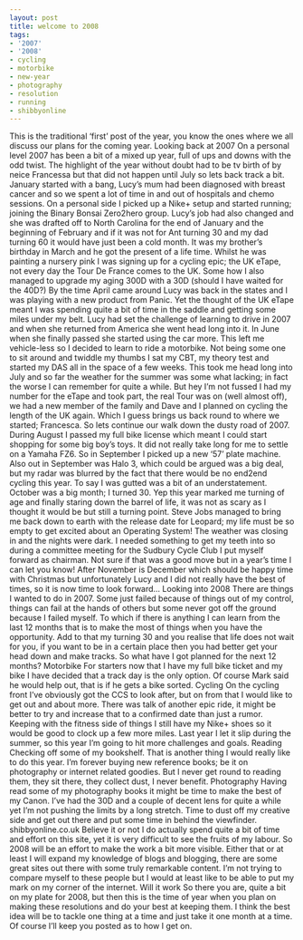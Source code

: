 ```yaml
---
layout: post
title: welcome to 2008
tags:
- '2007'
- '2008'
- cycling
- motorbike
- new-year
- photography
- resolution
- running
- shibbyonline
---
```

This is the traditional ‘first’ post of the year, you know the ones where we all discuss our plans for the coming year.
Looking back at 2007
On a personal level 2007 has been a bit of a mixed up year, full of ups and downs with the odd twist. The highlight of the year without doubt had to be tv birth of by neice Francessa but that did not happen until July so lets back track a bit. January started with a bang, Lucy’s mum had been diagnosed with breast cancer and so we spent a lot of time in and out of hospitals and chemo sessions. On a personal side I picked up a Nike+ setup and started running; joining the Binary Bonsai Zero2hero group. Lucy’s job had also changed and she was drafted off to North Carolina for the end of January and the beginning of February and if it was not for Ant turning 30 and my dad turning 60 it would have just been a cold month. It was my brother’s birthday in March and he got the present of a life time. Whilst he was painting a nursery pink I was signing up for a cycling epic; the UK eTape, not every day the Tour De France comes to the UK. Some how I also managed to upgrade my aging 300D with a 30D (should I have waited for the 40D?) By the time April came around Lucy was back in the states and I was playing with a new product from Panic. Yet the thought of the UK eTape meant I was spending quite a bit of time in the saddle and getting some miles under my belt. Lucy had set the challenge of learning to drive in 2007 and when she returned from America she went head long into it. In June when she finally passed she started using the car more. This left me vehicle-less so I decided to learn to ride a motorbike. Not being some one to sit around and twiddle my thumbs I sat my CBT, my theory test and started my DAS all in the space of a few weeks. This took me head long into July and so far the weather for the summer was some what lacking; in fact the worse I can remember for quite a while. But hey I’m not fussed I had my number for the eTape and took part, the real Tour was on (well almost off), we had a new member of the family and Dave and I planned on cycling the length of the UK again. Which I guess brings us back round to where we started; Francesca. So lets continue our walk down the dusty road of 2007. During August I passed my full bike license which meant I could start shopping for some big boy’s toys. It did not really take long for me to settle on a Yamaha FZ6. So in September I picked up a new ‘57’ plate machine. Also out in September was Halo 3, which could be argued was a big deal, but my radar was blurred by the fact that there would be no end2end cycling this year. To say I was gutted was a bit of an understatement. October was a big month; I turned 30. Yep this year marked me turning of age and finally staring down the barrel of life, it was not as scary as I thought it would be but still a turning point. Steve Jobs managed to bring me back down to earth with the release date for Leopard; my life must be so empty to get excited about an Operating System! The weather was closing in and the nights were dark. I needed something to get my teeth into so during a committee meeting for the Sudbury Cycle Club I put myself forward as chairman. Not sure if that was a good move but in a year’s time I can let you know! After November is December which should be happy time with Christmas but unfortunately Lucy and I did not really have the best of times, so it is now time to look forward…
Looking into 2008
There are things I wanted to do in 2007. Some just failed because of things out of my control, things can fail at the hands of others but some never got off the ground because I failed myself. To which if there is anything I can learn from the last 12 months that is to make the most of things when you have the opportunity. Add to that my turning 30 and you realise that life does not wait for you, if you want to be in a certain place then you had better get your head down and make tracks. So what have I got planned for the next 12 months?
Motorbike
For starters now that I have my full bike ticket and my bike I have decided that a track day is the only option. Of course Mark said he would help out, that is if he gets a bike sorted.
Cycling
On the cycling front I’ve obviously got the CCS to look after, but on from that I would like to get out and about more. There was talk of another epic ride, it might be better to try and increase that to a confirmed date than just a rumor. Keeping with the fitness side of things I still have my Nike+ shoes so it would be good to clock up a few more miles. Last year I let it slip during the summer, so this year I’m going to hit more challenges and goals.
Reading
Checking off some of my bookshelf. That is another thing I would really like to do this year. I’m forever buying new reference books; be it on photography or internet related goodies. But I never get round to reading them, they sit there, they collect dust, I never benefit.
Photography
Having read some of my photography books it might be time to make the best of my Canon. I’ve had the 30D and a couple of decent lens for quite a while yet I’m not pushing the limits by a long stretch. Time to dust off my creative side and get out there and put some time in behind the viewfinder.
shibbyonline.co.uk
Believe it or not I do actually spend quite a bit of time and effort on this site, yet it is very difficult to see the fruits of my labour. So 2008 will be an effort to make the work a bit more visible. Either that or at least I will expand my knowledge of blogs and blogging, there are some great sites out there with some truly remarkable content. I’m not trying to compare myself to these people but I would at least like to be able to put my mark on my corner of the internet.
Will it work
So there you are, quite a bit on my plate for 2008, but then this is the time of year when you plan on making these resolutions and do your best at keeping them. I think the best idea will be to tackle one thing at a time and just take it one month at a time. Of course I’ll keep you posted as to how I get on.
